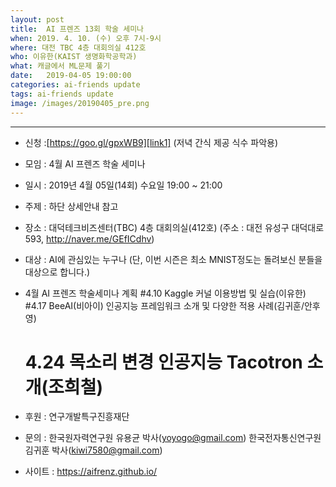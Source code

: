 ```yaml
---
layout: post
title:  AI 프렌즈 13회 학술 세미나
when: 2019. 4. 10. (수) 오후 7시-9시
where: 대전 TBC 4층 대회의실 412호
who: 이유한(KAIST 생명화학공학과)
what: 캐글에서 ML문제 풀기
date:   2019-04-05 19:00:00
categories: ai-friends update
tags: ai-friends update
image: /images/20190405_pre.png
---
```

***  


* 신청 :[https://goo.gl/gpxWB9][link1] (저녁 간식 제공 식수 파악용)  

[link1]:https://goo.gl/gpxWB9

- 모임 : 4월 AI 프렌즈 학술 세미나
- 일시 : 2019년 4월 05일(14회) 수요일 19:00 ~ 21:00
- 주제 : 하단 상세안내 참고
- 장소 : 대덕테크비즈센터(TBC) 4층 대회의실(412호)
             (주소 : 대전 유성구 대덕대로 593, http://naver.me/GEfICdhv)
- 대상 : AI에 관심있는 누구나
             (단, 이번 시즌은 최소 MNIST정도는 돌려보신 분들을 대상으로 합니다.)
- 4월 AI 프렌즈 학술세미나 계획 
  #4.10 Kaggle 커널 이용방법 및 실습(이유한)
  #4.17 BeeAI(비아이) 인공지능 프레임워크 소개 및 다양한 적용 사례(김귀훈/안후영)
  # 4.24 목소리 변경 인공지능 Tacotron 소개(조희철)

- 후원 : 연구개발특구진흥재단
- 문의 : 한국원자력연구원 유용균 박사(yoyogo@gmail.com)
             한국전자통신연구원 김귀훈 박사(kiwi7580@gmail.com)
- 사이트 : https://aifrenz.github.io/ 
